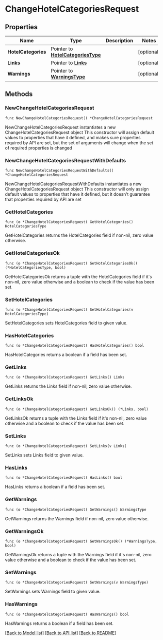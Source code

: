 # ChangeHotelCategoriesRequest

## Properties

Name | Type | Description | Notes
------------ | ------------- | ------------- | -------------
**HotelCategories** | Pointer to [**HotelCategoriesType**](HotelCategoriesType.md) |  | [optional] 
**Links** | Pointer to [**Links**](Links.md) |  | [optional] 
**Warnings** | Pointer to [**WarningsType**](WarningsType.md) |  | [optional] 

## Methods

### NewChangeHotelCategoriesRequest

`func NewChangeHotelCategoriesRequest() *ChangeHotelCategoriesRequest`

NewChangeHotelCategoriesRequest instantiates a new ChangeHotelCategoriesRequest object
This constructor will assign default values to properties that have it defined,
and makes sure properties required by API are set, but the set of arguments
will change when the set of required properties is changed

### NewChangeHotelCategoriesRequestWithDefaults

`func NewChangeHotelCategoriesRequestWithDefaults() *ChangeHotelCategoriesRequest`

NewChangeHotelCategoriesRequestWithDefaults instantiates a new ChangeHotelCategoriesRequest object
This constructor will only assign default values to properties that have it defined,
but it doesn't guarantee that properties required by API are set

### GetHotelCategories

`func (o *ChangeHotelCategoriesRequest) GetHotelCategories() HotelCategoriesType`

GetHotelCategories returns the HotelCategories field if non-nil, zero value otherwise.

### GetHotelCategoriesOk

`func (o *ChangeHotelCategoriesRequest) GetHotelCategoriesOk() (*HotelCategoriesType, bool)`

GetHotelCategoriesOk returns a tuple with the HotelCategories field if it's non-nil, zero value otherwise
and a boolean to check if the value has been set.

### SetHotelCategories

`func (o *ChangeHotelCategoriesRequest) SetHotelCategories(v HotelCategoriesType)`

SetHotelCategories sets HotelCategories field to given value.

### HasHotelCategories

`func (o *ChangeHotelCategoriesRequest) HasHotelCategories() bool`

HasHotelCategories returns a boolean if a field has been set.

### GetLinks

`func (o *ChangeHotelCategoriesRequest) GetLinks() Links`

GetLinks returns the Links field if non-nil, zero value otherwise.

### GetLinksOk

`func (o *ChangeHotelCategoriesRequest) GetLinksOk() (*Links, bool)`

GetLinksOk returns a tuple with the Links field if it's non-nil, zero value otherwise
and a boolean to check if the value has been set.

### SetLinks

`func (o *ChangeHotelCategoriesRequest) SetLinks(v Links)`

SetLinks sets Links field to given value.

### HasLinks

`func (o *ChangeHotelCategoriesRequest) HasLinks() bool`

HasLinks returns a boolean if a field has been set.

### GetWarnings

`func (o *ChangeHotelCategoriesRequest) GetWarnings() WarningsType`

GetWarnings returns the Warnings field if non-nil, zero value otherwise.

### GetWarningsOk

`func (o *ChangeHotelCategoriesRequest) GetWarningsOk() (*WarningsType, bool)`

GetWarningsOk returns a tuple with the Warnings field if it's non-nil, zero value otherwise
and a boolean to check if the value has been set.

### SetWarnings

`func (o *ChangeHotelCategoriesRequest) SetWarnings(v WarningsType)`

SetWarnings sets Warnings field to given value.

### HasWarnings

`func (o *ChangeHotelCategoriesRequest) HasWarnings() bool`

HasWarnings returns a boolean if a field has been set.


[[Back to Model list]](../README.md#documentation-for-models) [[Back to API list]](../README.md#documentation-for-api-endpoints) [[Back to README]](../README.md)


